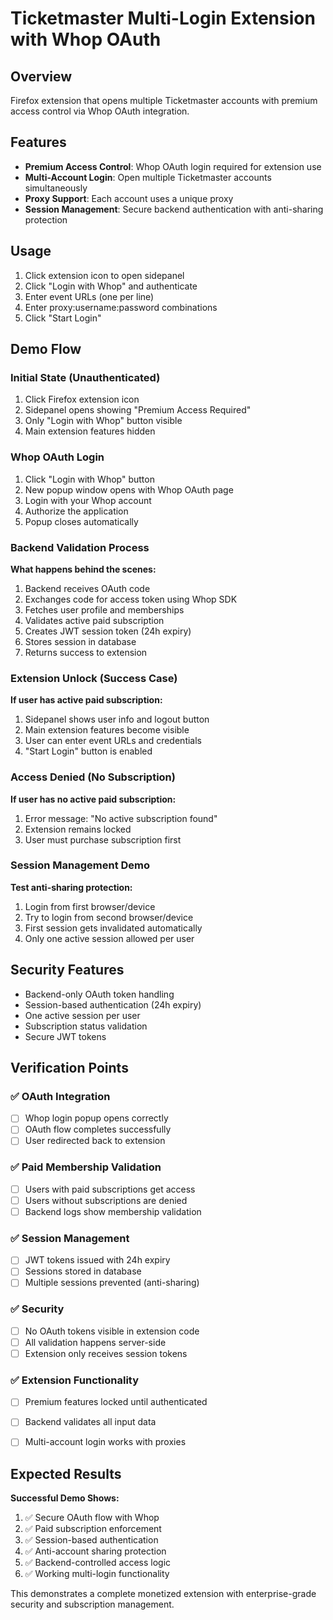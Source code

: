 
# Ticketmaster Multi-Login Extension with Whop OAuth

## Overview
Firefox extension that opens multiple Ticketmaster accounts with premium access control via Whop OAuth integration.

## Features
- **Premium Access Control**: Whop OAuth login required for extension use
- **Multi-Account Login**: Open multiple Ticketmaster accounts simultaneously
- **Proxy Support**: Each account uses a unique proxy
- **Session Management**: Secure backend authentication with anti-sharing protection


## Usage
1. Click extension icon to open sidepanel
2. Click "Login with Whop" and authenticate
3. Enter event URLs (one per line)
4. Enter proxy:username:password combinations
5. Click "Start Login"

## Demo Flow

### Initial State (Unauthenticated)
1. Click Firefox extension icon
2. Sidepanel opens showing "Premium Access Required"
3. Only "Login with Whop" button visible
4. Main extension features hidden

### Whop OAuth Login
1. Click "Login with Whop" button
2. New popup window opens with Whop OAuth page
3. Login with your Whop account
4. Authorize the application
5. Popup closes automatically

### Backend Validation Process
**What happens behind the scenes:**
1. Backend receives OAuth code
2. Exchanges code for access token using Whop SDK
3. Fetches user profile and memberships
4. Validates active paid subscription
5. Creates JWT session token (24h expiry)
6. Stores session in database
7. Returns success to extension

### Extension Unlock (Success Case)
**If user has active paid subscription:**
1. Sidepanel shows user info and logout button
2. Main extension features become visible
3. User can enter event URLs and credentials
4. "Start Login" button is enabled

### Access Denied (No Subscription)
**If user has no active paid subscription:**
1. Error message: "No active subscription found"
2. Extension remains locked
3. User must purchase subscription first

### Session Management Demo
**Test anti-sharing protection:**
1. Login from first browser/device
2. Try to login from second browser/device
3. First session gets invalidated automatically
4. Only one active session allowed per user

## Security Features
- Backend-only OAuth token handling
- Session-based authentication (24h expiry)
- One active session per user
- Subscription status validation
- Secure JWT tokens

## Verification Points

### ✅ OAuth Integration
- [ ] Whop login popup opens correctly
- [ ] OAuth flow completes successfully
- [ ] User redirected back to extension

### ✅ Paid Membership Validation
- [ ] Users with paid subscriptions get access
- [ ] Users without subscriptions are denied
- [ ] Backend logs show membership validation

### ✅ Session Management
- [ ] JWT tokens issued with 24h expiry
- [ ] Sessions stored in database
- [ ] Multiple sessions prevented (anti-sharing)

### ✅ Security
- [ ] No OAuth tokens visible in extension code
- [ ] All validation happens server-side
- [ ] Extension only receives session tokens

### ✅ Extension Functionality
- [ ] Premium features locked until authenticated
- [ ] Backend validates all input data
- [ ] Multi-account login works with proxies


## Expected Results

**Successful Demo Shows:**
1. ✅ Secure OAuth flow with Whop
2. ✅ Paid subscription enforcement
3. ✅ Session-based authentication
4. ✅ Anti-account sharing protection
5. ✅ Backend-controlled access logic
6. ✅ Working multi-login functionality

This demonstrates a complete monetized extension with enterprise-grade security and subscription management.